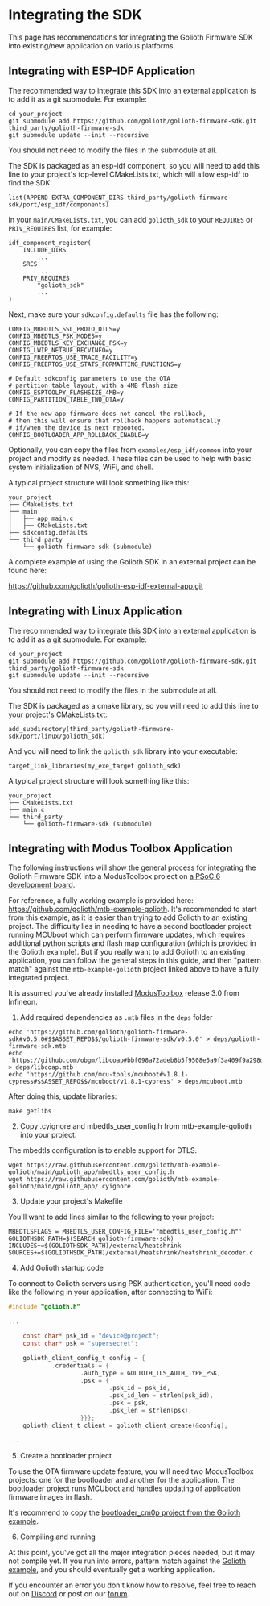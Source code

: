 # Integrating the SDK

This page has recommendations for integrating the Golioth Firmware SDK
into existing/new application on various platforms.

## Integrating with ESP-IDF Application

The recommended way to integrate this SDK into an external application is to add it as a
git submodule. For example:

```
cd your_project
git submodule add https://github.com/golioth/golioth-firmware-sdk.git third_party/golioth-firmware-sdk
git submodule update --init --recursive
```

You should not need to modify the files in the submodule at all.

The SDK is packaged as an esp-idf component, so you will need to add this line
to your project's top-level CMakeLists.txt, which will allow esp-idf to find the SDK:

```
list(APPEND EXTRA_COMPONENT_DIRS third_party/golioth-firmware-sdk/port/esp_idf/components)
```

In your `main/CMakeLists.txt`, you can add `golioth_sdk` to your `REQUIRES` or `PRIV_REQUIRES`
list, for example:

```
idf_component_register(
    INCLUDE_DIRS
        ...
    SRCS
        ...
    PRIV_REQUIRES
        "golioth_sdk"
        ...
)
```

Next, make sure your `sdkconfig.defaults` file has the following:

```
CONFIG_MBEDTLS_SSL_PROTO_DTLS=y
CONFIG_MBEDTLS_PSK_MODES=y
CONFIG_MBEDTLS_KEY_EXCHANGE_PSK=y
CONFIG_LWIP_NETBUF_RECVINFO=y
CONFIG_FREERTOS_USE_TRACE_FACILITY=y
CONFIG_FREERTOS_USE_STATS_FORMATTING_FUNCTIONS=y

# Default sdkconfig parameters to use the OTA
# partition table layout, with a 4MB flash size
CONFIG_ESPTOOLPY_FLASHSIZE_4MB=y
CONFIG_PARTITION_TABLE_TWO_OTA=y

# If the new app firmware does not cancel the rollback,
# then this will ensure that rollback happens automatically
# if/when the device is next rebooted.
CONFIG_BOOTLOADER_APP_ROLLBACK_ENABLE=y
```

Optionally, you can copy the files from `examples/esp_idf/common` into your project and modify
as needed. These files can be used to help with basic system initialization of
NVS, WiFi, and shell.

A typical project structure will look something like this:

```
your_project
├── CMakeLists.txt
├── main
│   ├── app_main.c
│   ├── CMakeLists.txt
├── sdkconfig.defaults
└── third_party
    └── golioth-firmware-sdk (submodule)
```

A complete example of using the Golioth SDK in an external project can be found here:

https://github.com/golioth/golioth-esp-idf-external-app.git

## Integrating with Linux Application

The recommended way to integrate this SDK into an external application is to add it as a
git submodule. For example:

```
cd your_project
git submodule add https://github.com/golioth/golioth-firmware-sdk.git third_party/golioth-firmware-sdk
git submodule update --init --recursive
```

You should not need to modify the files in the submodule at all.

The SDK is packaged as a cmake library, so you will need to add this line
to your project's CMakeLists.txt:

```
add_subdirectory(third_party/golioth-firmware-sdk/port/linux/golioth_sdk)
```

And you will need to link the `golioth_sdk` library into your executable:

```
target_link_libraries(my_exe_target golioth_sdk)
```

A typical project structure will look something like this:

```
your_project
├── CMakeLists.txt
├── main.c
└── third_party
    └── golioth-firmware-sdk (submodule)
```

## Integrating with Modus Toolbox Application

The following instructions will show the general process for integrating the Golioth Firmware SDK
into a ModusToolbox project on [a PSoC 6 development board](https://www.infineon.com/cms/en/product/evaluation-boards/cy8cproto-062-4343w/).

For reference, a fully working example is provided here: https://github.com/golioth/mtb-example-golioth.
It's recommended to start from this example, as it is easier than trying to add
Golioth to an existing project. The difficulty lies in needing to have a second bootloader project
running MCUboot which can perform firmware updates, which requires additional python scripts and
flash map configuration (which is provided in the Golioth example). But if you really want to add
Golioth to an existing application, you can follow the general steps in
this guide, and then "pattern match" against the `mtb-example-golioth` project linked above to
have a fully integrated project.

It is assumed you've already installed
[ModusToolbox](https://www.infineon.com/cms/en/design-support/tools/sdk/modustoolbox-software/)
release 3.0 from Infineon.

1. Add required dependencies as `.mtb` files in the `deps` folder

```
echo 'https://github.com/golioth/golioth-firmware-sdk#v0.5.0#$$ASSET_REPO$$/golioth-firmware-sdk/v0.5.0' > deps/golioth-firmware-sdk.mtb
echo 'https://github.com/obgm/libcoap#bbf098a72adeb8b5f9508e5a9f3a409f9a298d7a#$$ASSET_REPO$$/libcoap/bbf098a72adeb8b5f9508e5a9f3a409f9a298d7a' > deps/libcoap.mtb
echo 'https://github.com/mcu-tools/mcuboot#v1.8.1-cypress#$$ASSET_REPO$$/mcuboot/v1.8.1-cypress' > deps/mcuboot.mtb
```

After doing this, update libraries:

```
make getlibs
```

2. Copy .cyignore and mbedtls_user_config.h from mtb-example-golioth into your project.

The mbedtls configuration is to enable support for DTLS.

```
wget https://raw.githubusercontent.com/golioth/mtb-example-golioth/main/golioth_app/mbedtls_user_config.h
wget https://raw.githubusercontent.com/golioth/mtb-example-golioth/main/golioth_app/.cyignore
```

3. Update your project's Makefile

You'll want to add lines similar to the following to your project:

```
MBEDTLSFLAGS = MBEDTLS_USER_CONFIG_FILE='"mbedtls_user_config.h"'
GOLIOTHSDK_PATH=$(SEARCH_golioth-firmware-sdk)
INCLUDES+=$(GOLIOTHSDK_PATH)/external/heatshrink
SOURCES+=$(GOLIOTHSDK_PATH)/external/heatshrink/heatshrink_decoder.c
```

4. Add Golioth startup code

To connect to Golioth servers using PSK authentication, you'll need code like the following
in your application, after connecting to WiFi:

```c
#include "golioth.h"

...

    const char* psk_id = "device@project";
    const char* psk = "supersecret";

    golioth_client_config_t config = {
            .credentials = {
                    .auth_type = GOLIOTH_TLS_AUTH_TYPE_PSK,
                    .psk = {
                            .psk_id = psk_id,
                            .psk_id_len = strlen(psk_id),
                            .psk = psk,
                            .psk_len = strlen(psk),
                    }}};
    golioth_client_t client = golioth_client_create(&config);

...
```

5. Create a bootloader project

To use the OTA firmware update feature, you will need two ModusToolbox projects: one for the
bootloader and another for the application. The bootloader project runs MCUboot and handles
updating of application firmware images in flash.

It's recommend to copy the
[bootloader_cm0p project from the Golioth example](https://github.com/golioth/mtb-example-golioth/tree/main/bootloader_cm0p).

6. Compiling and running

At this point, you've got all the major integration pieces needed, but it may not compile yet. If
you run into errors, pattern match against the [Golioth example](https://github.com/golioth/mtb-example-golioth),
and you should eventually get a working application.

If you encounter an error you don't know how to resolve, feel free to reach out on [Discord](https://discord.com/invite/UUqsDaG7kP)
or post on our [forum](https://forum.golioth.io/).
